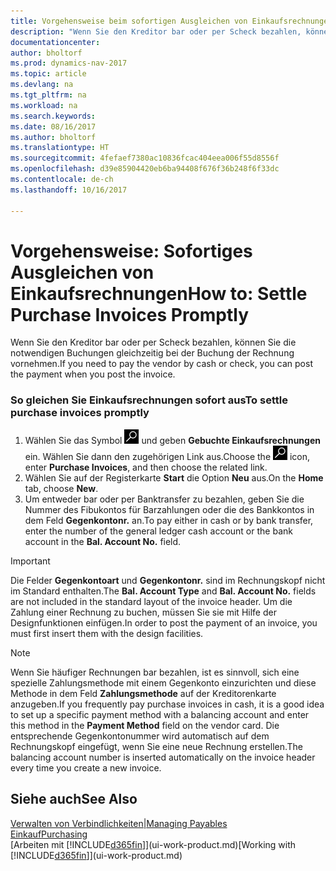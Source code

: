 ```yaml
---
title: Vorgehensweise beim sofortigen Ausgleichen von Einkaufsrechnungen
description: "Wenn Sie den Kreditor bar oder per Scheck bezahlen, können Sie die notwendigen Buchungen gleichzeitig bei der Buchung der Rechnung vornehmen."
documentationcenter: 
author: bholtorf
ms.prod: dynamics-nav-2017
ms.topic: article
ms.devlang: na
ms.tgt_pltfrm: na
ms.workload: na
ms.search.keywords: 
ms.date: 08/16/2017
ms.author: bholtorf
ms.translationtype: HT
ms.sourcegitcommit: 4fefaef7380ac10836fcac404eea006f55d8556f
ms.openlocfilehash: d39e85904420eb6ba94408f676f36b248f6f33dc
ms.contentlocale: de-ch
ms.lasthandoff: 10/16/2017

---
```

# <a name="how-to-settle-purchase-invoices-promptly"></a><span data-ttu-id="db1e6-103">Vorgehensweise: Sofortiges Ausgleichen von Einkaufsrechnungen</span><span class="sxs-lookup"><span data-stu-id="db1e6-103">How to: Settle Purchase Invoices Promptly</span></span>
<span data-ttu-id="db1e6-104">Wenn Sie den Kreditor bar oder per Scheck bezahlen, können Sie die notwendigen Buchungen gleichzeitig bei der Buchung der Rechnung vornehmen.</span><span class="sxs-lookup"><span data-stu-id="db1e6-104">If you need to pay the vendor by cash or check, you can post the payment when you post the invoice.</span></span>  
  
### <a name="to-settle-purchase-invoices-promptly"></a><span data-ttu-id="db1e6-105">So gleichen Sie Einkaufsrechnungen sofort aus</span><span class="sxs-lookup"><span data-stu-id="db1e6-105">To settle purchase invoices promptly</span></span>  
1. <span data-ttu-id="db1e6-106">Wählen Sie das Symbol ![Nach Seite oder Bericht suchen](media/ui-search/search_small.png "Nach Seite oder Bericht suchen") und geben **Gebuchte Einkaufsrechnungen** ein. Wählen Sie dann den zugehörigen Link aus.</span><span class="sxs-lookup"><span data-stu-id="db1e6-106">Choose the ![Search for Page or Report](media/ui-search/search_small.png "Search for Page or Report icon") icon, enter **Purchase Invoices**, and then choose the related link.</span></span>  
2. <span data-ttu-id="db1e6-107">Wählen Sie auf der Registerkarte **Start** die Option **Neu** aus.</span><span class="sxs-lookup"><span data-stu-id="db1e6-107">On the **Home** tab, choose **New**.</span></span>  
3.  <span data-ttu-id="db1e6-108">Um entweder bar oder per Banktransfer zu bezahlen, geben Sie die Nummer des Fibukontos für Barzahlungen oder die des Bankkontos in dem Feld **Gegenkontonr.** an.</span><span class="sxs-lookup"><span data-stu-id="db1e6-108">To pay either in cash or by bank transfer, enter the number of the general ledger cash account or the bank account in the **Bal. Account No.** field.</span></span>  
  
> [!IMPORTANT]  
>  <span data-ttu-id="db1e6-109">Die Felder **Gegenkontoart** und **Gegenkontonr.** sind im Rechnungskopf nicht im Standard enthalten.</span><span class="sxs-lookup"><span data-stu-id="db1e6-109">The **Bal. Account Type** and **Bal. Account No.** fields are not included in the standard layout of the invoice header.</span></span> <span data-ttu-id="db1e6-110">Um die Zahlung einer Rechnung zu buchen, müssen Sie sie mit Hilfe der Designfunktionen einfügen.</span><span class="sxs-lookup"><span data-stu-id="db1e6-110">In order to post the payment of an invoice, you must first insert them with the design facilities.</span></span>  
  
> [!NOTE]  
>  <span data-ttu-id="db1e6-111">Wenn Sie häufiger Rechnungen bar bezahlen, ist es sinnvoll, sich eine spezielle Zahlungsmethode mit einem Gegenkonto einzurichten und diese Methode in dem Feld **Zahlungsmethode** auf der Kreditorenkarte anzugeben.</span><span class="sxs-lookup"><span data-stu-id="db1e6-111">If you frequently pay purchase invoices in cash, it is a good idea to set up a specific payment method with a balancing account and enter this method in the **Payment Method** field on the vendor card.</span></span> <span data-ttu-id="db1e6-112">Die entsprechende Gegenkontonummer wird automatisch auf dem Rechnungskopf eingefügt, wenn Sie eine neue Rechnung erstellen.</span><span class="sxs-lookup"><span data-stu-id="db1e6-112">The balancing account number is inserted automatically on the invoice header every time you create a new invoice.</span></span>  
  
## <a name="see-also"></a><span data-ttu-id="db1e6-113">Siehe auch</span><span class="sxs-lookup"><span data-stu-id="db1e6-113">See Also</span></span>  
[<span data-ttu-id="db1e6-114">Verwalten von Verbindlichkeiten|</span><span class="sxs-lookup"><span data-stu-id="db1e6-114">Managing Payables</span></span>](payables-manage-payables.md)  
[<span data-ttu-id="db1e6-115">Einkauf</span><span class="sxs-lookup"><span data-stu-id="db1e6-115">Purchasing</span></span>](purchasing-manage-purchasing.md)  
<span data-ttu-id="db1e6-116">[Arbeiten mit [!INCLUDE[d365fin](includes/d365fin_md.md)]](ui-work-product.md)</span><span class="sxs-lookup"><span data-stu-id="db1e6-116">[Working with [!INCLUDE[d365fin](includes/d365fin_md.md)]](ui-work-product.md)</span></span>
